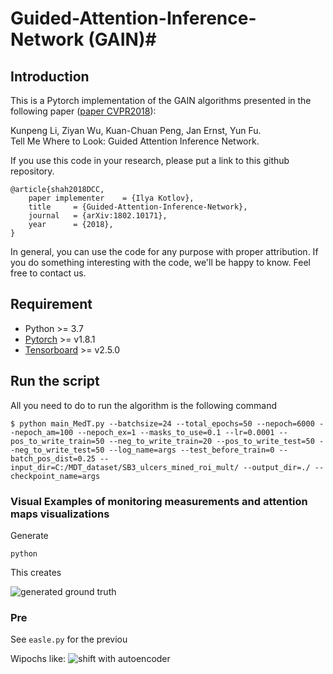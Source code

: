 
# Guided-Attention-Inference-Network (GAIN)#

## Introduction ##

This is a Pytorch implementation of the GAIN algorithms presented in the following paper ([paper CVPR2018](https://arxiv.org/abs/1802.10171)):

Kunpeng Li, Ziyan Wu, Kuan-Chuan Peng, Jan Ernst, Yun Fu.  
Tell Me Where to Look: Guided Attention Inference Network.

If you use this code in your research, please put a link to this github repository.
```
@article{shah2018DCC,
	paper implementer    = {Ilya Kotlov},
	title     = {Guided-Attention-Inference-Network},
	journal   = {arXiv:1802.10171},
	year      = {2018},
}
```

In general, you can use the code for any purpose with proper attribution. If you do something interesting with the code, we'll be happy to know. Feel free to contact us.

## Requirement ##

* Python >= 3.7
* [Pytorch](http://pytorch.org/) >= v1.8.1
* [Tensorboard]() >= v2.5.0

## Run the script ##

All you need to do to run the algorithm is the following command

```
$ python main_MedT.py --batchsize=24 --total_epochs=50 --nepoch=6000 --nepoch_am=100 --nepoch_ex=1 --masks_to_use=0.1 --lr=0.0001 --pos_to_write_train=50 --neg_to_write_train=20 --pos_to_write_test=50 --neg_to_write_test=50 --log_name=args --test_before_train=0 --batch_pos_dist=0.25 --input_dir=C:/MDT_dataset/SB3_ulcers_mined_roi_mult/ --output_dir=./ --checkpoint_name=args
```

### Visual Examples of monitoring measurements and attention maps visualizations ###

Generate
```
python 
```
This creates 

![generated ground truth](https://i.imgur.com/Hx.png)


### Pre ###

See `easle.py` for the previou


Wipochs like:
![shift with autoencoder](https://i.imgur.com/M1.gif)